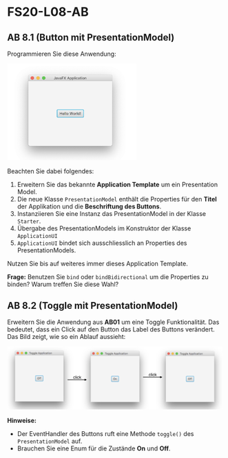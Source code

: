 # FS20-L08-AB

## AB 8.1 (Button mit PresentationModel)
Programmieren Sie diese Anwendung:

<img src="images/ab1.png" alt="Anwendung AB1" width="300"/>

Beachten Sie dabei folgendes:

1. Erweitern Sie das bekannte **Application Template** um ein Presentation Model.
2. Die neue Klasse `PresentationModel` enthält die Properties für den **Titel** der Applikation und die **Beschriftung des Buttons**.
3. Instanziieren Sie eine Instanz das PresentationModel in der Klasse `Starter`.
4. Übergabe des PresentationModels im Konstruktor der Klasse `ApplicationUI`
5. `ApplicationUI` bindet sich ausschliesslich an Properties des PresentationModels.

Nutzen Sie bis auf weiteres immer dieses Application Template.

**Frage:** Benutzen Sie `bind` oder `bindBidirectional` um die Properties zu binden? Warum treffen Sie diese Wahl?


## AB 8.2 (Toggle mit PresentationModel)
Erweitern Sie die Anwendung aus **AB01** um eine Toggle Funktionalität. Das bedeutet, dass ein Click auf den Button das Label des Buttons verändert. Das Bild zeigt, wie so ein Ablauf aussieht:

<img src="images/ab2.png" alt="Anwendung AB2" width="500"/>

**Hinweise:** 
* Der EventHandler des Buttons ruft eine Methode `toggle()` des `PresentationModel` auf.
* Brauchen Sie eine Enum für die Zustände **On** und **Off**. 
